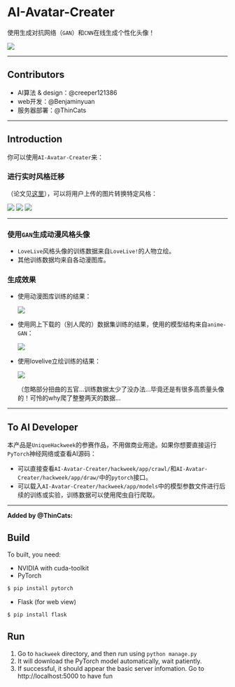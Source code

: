 # AI-Avatar-Creater
使用生成对抗网络（`GAN`）和`CNN`在线生成个性化头像！

![](https://raw.githubusercontent.com/creeper121386/AI-Avatar-Creater/master/hackweek/app/static/pic/bg-index.png)

***

## Contributors

* AI算法 & design：@creeper121386
* web开发：@Benjaminyuan
* 服务器部署：@ThinCats

***

## Introduction

你可以使用`AI-Avatar-Creater`来：

### 进行实时风格迁移

（论文见[这里](https://www.cv-foundation.org/openaccess/content_cvpr_2016/papers/Gatys_Image_Style_Transfer_CVPR_2016_paper.pdf?spm=5176.100239.blogcont62518.12.e6rUdh&file=Gatys_Image_Style_Transfer_CVPR_2016_paper.pdf)），可以将用户上传的图片转换特定风格：
  
![](https://raw.githubusercontent.com/creeper121386/AI-Avatar-Creater/master/debug_demo3_StyleTransfer/background/2018-08-07%2010-35-08%20%E7%9A%84%E5%B1%8F%E5%B9%95%E6%88%AA%E5%9B%BE.png)
![](https://raw.githubusercontent.com/creeper121386/AI-Avatar-Creater/master/debug_demo3_StyleTransfer/background/2018-08-07%2010-35-11%20%E7%9A%84%E5%B1%8F%E5%B9%95%E6%88%AA%E5%9B%BE.png)
![](https://raw.githubusercontent.com/creeper121386/AI-Avatar-Creater/master/debug_demo3_StyleTransfer/background/2018-08-07%2010-35-17%20%E7%9A%84%E5%B1%8F%E5%B9%95%E6%88%AA%E5%9B%BE.png)

***

### 使用`GAN`生成动漫风格头像

* `LoveLive`风格头像的训练数据来自`LoveLive!`的人物立绘。
* 其他训练数据均来自各动漫图库。

### 生成效果

* 使用动漫图库训练的结果：

    ![](https://raw.githubusercontent.com/creeper121386/AI-Avatar-Creater/master/debug_demo3_StyleTransfer/background/sample-epoch41-test0.jpg)

* 使用网上下载的（别人爬的）数据集训练的结果，使用的模型结构来自`anime-GAN`：
  
    ![](https://raw.githubusercontent.com/creeper121386/AI-Avatar-Creater/master/debug_demo3_StyleTransfer/background/test_2.jpg)

* 使用lovelive立绘训练的结果：

    ![](https://raw.githubusercontent.com/creeper121386/AI-Avatar-Creater/master/debug_demo3_StyleTransfer/background/test.jpg)

    （忽略部分扭曲的五官...训练数据太少了没办法...毕竟还是有很多高质量头像的！可怜的why爬了整整两天的数据...

***

## To AI Developer

本产品是`UniqueHackweek`的参赛作品，不用做商业用途。如果你想要直接运行`PyTorch`神经网络或查看AI源码：
* 可以直接查看`AI-Avatar-Creater/hackweek/app/crawl/`和`AI-Avatar-Creater/hackweek/app/draw/`中的`pytorch`接口。
* 可以载入`AI-Avatar-Creater/hackweek/app/models`中的模型参数文件进行后续的训练或实验，训练数据可以使用爬虫自行爬取。

***

**Added by @ThinCats:**

## Build
To built, you need:
* NVIDIA with cuda-toolkit
* PyTorch
```sh
$ pip install pytorch
```
* Flask (for web view)
```sh
$ pip install flask
```

## Run
1. Go to `hackweek` directory, and then run using `python manage.py`
2. It will download the PyTorch model automatically, wait patiently.
3. If successful, it should appear the basic server infomation. Go to http://localhost:5000 to have fun
